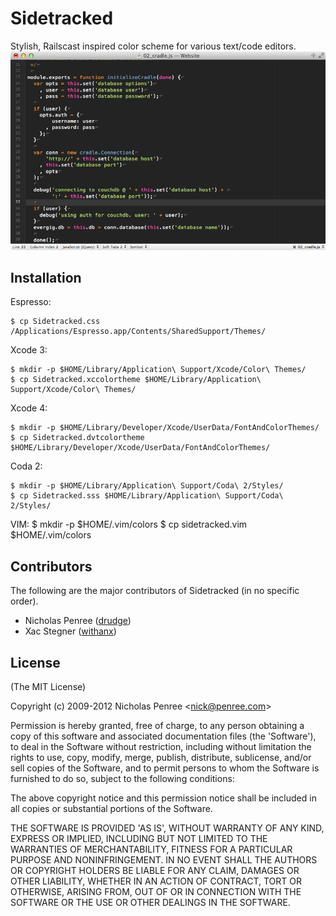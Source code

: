 # Sidetracked
      
  Stylish, Railscast inspired color scheme for various text/code editors.
<img src="https://github.com/drudge/Sidetracked/raw/master/Preview.png" />

## Installation

Espresso:

    $ cp Sidetracked.css /Applications/Espresso.app/Contents/SharedSupport/Themes/

Xcode 3:

    $ mkdir -p $HOME/Library/Application\ Support/Xcode/Color\ Themes/
    $ cp Sidetracked.xccolortheme $HOME/Library/Application\ Support/Xcode/Color\ Themes/

Xcode 4:

    $ mkdir -p $HOME/Library/Developer/Xcode/UserData/FontAndColorThemes/
    $ cp Sidetracked.dvtcolortheme $HOME/Library/Developer/Xcode/UserData/FontAndColorThemes/
    
Coda 2:

    $ mkdir -p $HOME/Library/Application\ Support/Coda\ 2/Styles/
    $ cp Sidetracked.sss $HOME/Library/Application\ Support/Coda\ 2/Styles/

VIM:
	$ mkdir -p $HOME/.vim/colors
	$ cp sidetracked.vim $HOME/.vim/colors

## Contributors

The following are the major contributors of Sidetracked (in no specific order).

  * Nicholas Penree ([drudge](http://github.com/drudge))
  * Xac Stegner ([withanx](http://twitter.com/withanx))

## License 

(The MIT License)

Copyright (c) 2009-2012 Nicholas Penree &lt;nick@penree.com&gt;

Permission is hereby granted, free of charge, to any person obtaining
a copy of this software and associated documentation files (the
'Software'), to deal in the Software without restriction, including
without limitation the rights to use, copy, modify, merge, publish,
distribute, sublicense, and/or sell copies of the Software, and to
permit persons to whom the Software is furnished to do so, subject to
the following conditions:

The above copyright notice and this permission notice shall be
included in all copies or substantial portions of the Software.

THE SOFTWARE IS PROVIDED 'AS IS', WITHOUT WARRANTY OF ANY KIND,
EXPRESS OR IMPLIED, INCLUDING BUT NOT LIMITED TO THE WARRANTIES OF
MERCHANTABILITY, FITNESS FOR A PARTICULAR PURPOSE AND NONINFRINGEMENT.
IN NO EVENT SHALL THE AUTHORS OR COPYRIGHT HOLDERS BE LIABLE FOR ANY
CLAIM, DAMAGES OR OTHER LIABILITY, WHETHER IN AN ACTION OF CONTRACT,
TORT OR OTHERWISE, ARISING FROM, OUT OF OR IN CONNECTION WITH THE
SOFTWARE OR THE USE OR OTHER DEALINGS IN THE SOFTWARE.
